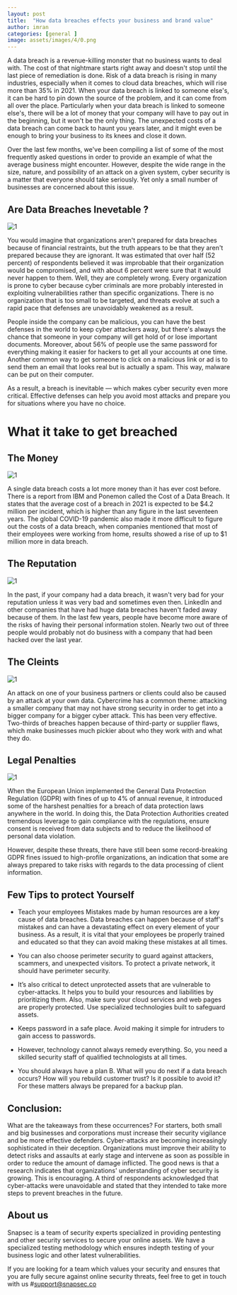 ```yaml
---
layout: post
title:  "How data breaches effects your business and brand value"
author: imran
categories: [general ]
image: assets/images/4/0.png
---
```




A data breach is a revenue-killing monster that no business wants to deal with. The cost of that nightmare starts right away and doesn't stop until the last piece of remediation is done. Risk of a data breach is rising in many industries, especially when it comes to cloud data breaches, which will rise more than 35% in 2021. When your data breach is linked to someone else's, it can be hard to pin down the source of the problem, and it can come from all over the place. Particularly when your data breach is linked to someone else's, there will be a lot of money that your company will have to pay out in the beginning, but it won't be the only thing. The unexpected costs of a data breach can come back to haunt you years later, and it might even be enough to bring your business to its knees and close it down. 

Over the last few months, we've been compiling a list of some of the most frequently asked questions in order to provide an example of what the average business might encounter. However, despite the wide range in the size, nature, and possibility of an attack on a given system, cyber security is a matter that everyone should take seriously. Yet only a small number of businesses are concerned about this issue.



## Are Data Breaches Inevetable ? 

![1](/blog/assets/images/4/1.png)



You would imagine that organizations aren't prepared for data breaches because of financial restraints, but the truth appears to be that they aren't prepared because they are ignorant. It was estimated that over half (52 percent) of respondents believed it was improbable that their organization would be compromised, and with about 6 percent were sure that it would never happen to them. 
Well, they are completely wrong. Every organization is prone to cyber because cyber criminals are more probably interested in exploiting vulnerabilities rather than specific organizations. There is no organization that is too small to be targeted, and threats evolve at such a rapid pace that defenses are unavoidably weakened as a result. 


People inside the company can be malicious, you can have the best defenses in the world to keep cyber attackers away, but there's always the chance that someone in your company will get hold of or lose important documents.
Moreover, about 56% of people use the same password for everything making it easier for hackers to get all your accounts at one time. Another common way to get someone to click on a malicious link or ad is to send them an email that looks real but is actually a spam. This way, malware can be put on their computer. 

As a result, a breach is inevitable — which makes cyber security even more critical. Effective defenses can help you avoid most attacks and prepare you for situations where you have no choice. 




# What it take to get breached

## The Money

![1](/blog/assets/images/4/3.png)



A single data breach costs a lot more money than it has ever cost before. There is a report from IBM and Ponemon called the Cost of a Data Breach. It states that the average cost of a breach in 2021 is expected to be $4.2 million per incident, which is higher than any figure in the last seventeen years. The global COVID-19 pandemic also made it more difficult to figure out the costs of a data breach, when companies mentioned that most of their employees were working from home, results showed a rise of up to $1 million more in data breach.



## The Reputation

![1](/blog/assets/images/4/4.png)


In the past, if your company had a data breach, it wasn't very bad for your reputation unless it was very bad and sometimes even then. LinkedIn and other companies that have had huge data breaches haven't faded away because of them. In the last few years, people have become more aware of the risks of having their personal information stolen. Nearly two out of three people would probably not do business with a company that had been hacked over the last year. 



## The Cleints 

![1](/blog/assets/images/4/5.png)


An attack on one of your business partners or clients could also be caused by an attack at your own data. Cybercrime has a common theme: attacking a smaller company that may not have strong security in order to get into a bigger company for a bigger cyber attack. This has been very effective. Two-thirds of breaches happen because of third-party or supplier flaws, which make businesses much pickier about who they work with and what they do. 


## Legal Penalties

![1](/blog/assets/images/4/6.png)


When the European Union implemented the General Data Protection Regulation (GDPR) with fines of up to 4% of annual revenue, it introduced some of the harshest penalties for a breach of data protection laws anywhere in the world. In doing this, the Data Protection Authorities created tremendous leverage to gain compliance with the regulations, ensure consent is received from data subjects and to reduce the likelihood of personal data violation.

However, despite these threats, there have still been some record-breaking GDPR fines issued to high-profile organizations, an indication that some are always prepared to take risks with regards to the data processing of client information.




## Few Tips to protect Yourself 

- Teach your employees Mistakes made by human resources are a key cause of data breaches. Data breaches can happen because of staff's mistakes and can have a devastating effect on every element of your business. As a result, it is vital that your employees be properly trained and educated so that they can avoid making these mistakes at all times. 

- You can also choose perimeter security to guard against attackers, scammers, and unexpected visitors. To protect a private network, it should have perimeter security. 

- It’s also critical to detect unprotected assets that are vulnerable to cyber-attacks. It helps you to build your resources and liabilities by prioritizing them. 
Also, make sure your cloud services and web pages are properly protected. Use specialized technologies built to safeguard assets. 

- Keeps password in a safe place. Avoid making it simple for intruders to gain access to passwords. 

- However, technology cannot always remedy everything. So, you need a skilled security staff of qualified technologists at all times. 

- You should always have a plan B. What will you do next if a data breach occurs? How will you rebuild customer trust? Is it possible to avoid it? For these matters always be prepared for a backup plan. 



## Conclusion: 

What are the takeaways from these occurrences? For starters, both small and big businesses and corporations must increase their security vigilance and be more effective defenders. Cyber-attacks are becoming increasingly sophisticated in their deception. Organizations must improve their ability to detect risks and assaults at early stage and intervene as soon as possible in order to reduce the amount of damage inflicted. The good news is that a research indicates that organizations' understanding of cyber security is growing. This is encouraging. A third of respondents acknowledged that cyber-attacks were unavoidable and stated that they intended to take more steps to prevent breaches in the future. 


## About us

Snapsec is a team of security experts specialized in providing pentesting and other security services to secure your online assets. We have a specialized testing methodology which ensures indepth testing of your business logic and other latest vulnerabilities. 

 If you are looking for a team which values your security and ensures that you are fully secure against online security threats, feel free to get in touch with us #[support@snapsec.co](mailto:support@snapsec.co)
